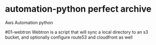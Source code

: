 # automation-python perfect archive
Aws Automation python 

#01-webtron
Webtron is a script that will sync a local directory to an s3 bucket, and optionally configure route53 and cloudfront as well
